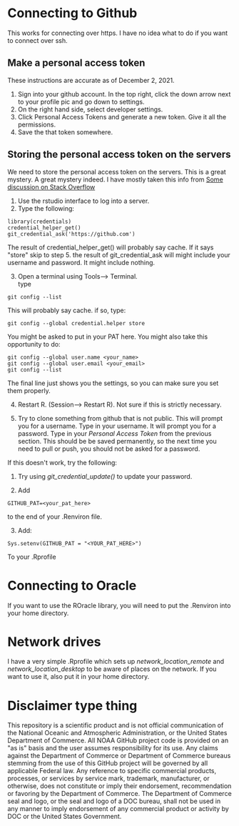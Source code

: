 # Connecting to Github

This works for connecting over https. I have no idea what to do if you want to connect over ssh.

## Make a personal access token
These instructions are accurate as of December 2, 2021.

1. Sign into your github account.  In the top right, click the down arrow next to your profile pic and go down to settings.
2.  On the right hand side, select developer settings.
3. Click Personal Access Tokens and generate a new token.  Give it all the permissions.
4. Save the that token somewhere. 

## Storing the personal access token on the servers
We need to store the personal access token on the servers. This is a great mystery. A great mystery indeed.  I have mostly taken this info from [Some discussion on Stack Overflow](https://stackoverflow.com/questions/46645843/where-to-store-my-git-personal-access-token)

1. Use the rstudio interface to log into a server.
2.  Type the following:


```
library(credentials)
credential_helper_get()
git_credential_ask('https://github.com')
```

The result of credential_helper_get() will probably say cache.  If it says "store" skip to step 5.
the result of git_credential_ask will might include your username and password.  It might include nothing.  

3.  Open a terminal using Tools--> Terminal.  
type
```
git config --list
```

This will probably say cache.  if so, type:

```
git config --global credential.helper store
``` 

You might be asked to put in your PAT here.  You might also take this opportunity to do:

```
git config --global user.name <your_name>
git config --global user.email <your_email>
git config --list
```

The final line just shows you the settings, so you can make sure you set them properly.

4.  Restart R. (Session--> Restart R). Not sure if this is strictly necessary.

5.  Try to clone something from github that is not public. This will prompt you for a username. Type in your username. It will prompt you for a password.  Type in your *Personal Access Token* from the previous section.  This should be be saved permanently, so the next time you need to pull or push, you should not be asked for a password.

If this doesn't work, try the following:

1. Try using *git_credential_update()* to update your password.

2. Add 
```
GITHUB_PAT=<your_pat_here>
```
to the end of your .Renviron file.

3.  Add:
```
Sys.setenv(GITHUB_PAT = "<YOUR_PAT_HERE>")
```
To your .Rprofile 

# Connecting to Oracle

If you want to use the ROracle library, you will need to put the .Renviron into your home directory.  

# Network drives

I have a very simple .Rprofile which sets up *network_location_remote* and *network_location_desktop* to be aware of places on the network.  If you want to use it, also put it in your home directory. 

# Disclaimer type thing
This repository is a scientific product and is not official communication of the National Oceanic and Atmospheric Administration, or the United States Department of Commerce. All NOAA GitHub project code is provided on an "as is" basis and the user assumes responsibility for its use. Any claims against the Department of Commerce or Department of Commerce bureaus stemming from the use of this GitHub project will be governed by all applicable Federal law. Any reference to specific commercial products, processes, or services by service mark, trademark, manufacturer, or otherwise, does not constitute or imply their endorsement, recommendation or favoring by the Department of Commerce. The Department of Commerce seal and logo, or the seal and logo of a DOC bureau, shall not be used in any manner to imply endorsement of any commercial product or activity by DOC or the United States Government.
